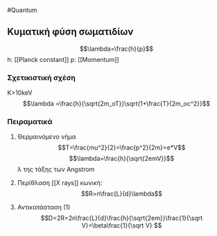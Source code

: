 #Quantum 
## Κυματική φύση σωματιδίων
$$\lambda=\frac{h}{p}$$
h: [[Planck constant]]
p: [[Momentum]]

### Σχετικιστική σχέση
K>10keV
$$\lambda =\frac{h}{\sqrt{2m_oT}}\sqrt{1+\frac{T}{2m_oc^2}}$$

### Πειραματικά
1) Θερμαινόμενο νήμα
$$T=\frac{mu^2}{2}=\frac{p^2}{2m}=e*V$$
$$\lambda=\frac{h}{\sqrt{2emV}}$$
 λ της τάξης των Angstrom
 
 2) Περίθλαση [[X rays]] κωνική:
 $$R=n\frac{L}{d}\lambda$$
 
 3) Αντικατάσταση (1)
 $$D=2R=2n\frac{L}{d}\frac{h}{\sqrt{2em}}\frac{1}{\sqrt V}=\beta\frac{1}{\sqrt V} $$
